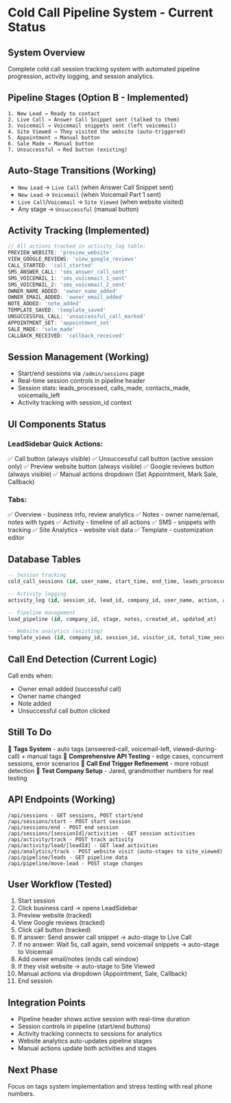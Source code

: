 # Cold Call Pipeline System - Current Status

## **System Overview**
Complete cold call session tracking system with automated pipeline progression, activity logging, and session analytics.

## **Pipeline Stages (Option B - Implemented)**
```
1. New Lead → Ready to contact
2. Live Call → Answer Call Snippet sent (talked to them)
3. Voicemail → Voicemail snippets sent (left voicemail)
4. Site Viewed → They visited the website (auto-triggered)
5. Appointment → Manual button
6. Sale Made → Manual button
7. Unsuccessful → Red button (existing)
```

## **Auto-Stage Transitions (Working)**
- `New Lead` → `Live Call` (when Answer Call Snippet sent)
- `New Lead` → `Voicemail` (when Voicemail Part 1 sent)
- `Live Call`/`Voicemail` → `Site Viewed` (when website visited)
- Any stage → `Unsuccessful` (manual button)

## **Activity Tracking (Implemented)**
```javascript
// All actions tracked in activity_log table:
PREVIEW_WEBSITE: 'preview_website'
VIEW_GOOGLE_REVIEWS: 'view_google_reviews'
CALL_STARTED: 'call_started'
SMS_ANSWER_CALL: 'sms_answer_call_sent'
SMS_VOICEMAIL_1: 'sms_voicemail_1_sent'
SMS_VOICEMAIL_2: 'sms_voicemail_2_sent'
OWNER_NAME_ADDED: 'owner_name_added'
OWNER_EMAIL_ADDED: 'owner_email_added'
NOTE_ADDED: 'note_added'
TEMPLATE_SAVED: 'template_saved'
UNSUCCESSFUL_CALL: 'unsuccessful_call_marked'
APPOINTMENT_SET: 'appointment_set'
SALE_MADE: 'sale_made'
CALLBACK_RECEIVED: 'callback_received'
```

## **Session Management (Working)**
- Start/end sessions via `/admin/sessions` page
- Real-time session controls in pipeline header
- Session stats: leads_processed, calls_made, contacts_made, voicemails_left
- Activity tracking with session_id context

## **UI Components Status**

### **LeadSidebar Quick Actions:**
✅ Call button (always visible)
✅ Unsuccessful call button (active session only)
✅ Preview website button (always visible)
✅ Google reviews button (always visible)
✅ Manual actions dropdown (Set Appointment, Mark Sale, Callback)

### **Tabs:**
✅ Overview - business info, review analytics
✅ Notes - owner name/email, notes with types
✅ Activity - timeline of all actions
✅ SMS - snippets with tracking
✅ Site Analytics - website visit data
✅ Template - customization editor

## **Database Tables**
```sql
-- Session tracking
cold_call_sessions (id, user_name, start_time, end_time, leads_processed, calls_made, contacts_made, voicemails_left)

-- Activity logging
activity_log (id, session_id, lead_id, company_id, user_name, action, action_data, created_at)

-- Pipeline management
lead_pipeline (id, company_id, stage, notes, created_at, updated_at)

-- Website analytics (existing)
template_views (id, company_id, session_id, visitor_id, total_time_seconds, visit_start_time, visit_end_time, is_return_visitor)
```

## **Call End Detection (Current Logic)**
Call ends when:
- Owner email added (successful call)
- Owner name changed 
- Note added
- Unsuccessful call button clicked

## **Still To Do**
🔄 **Tags System** - auto tags (answered-call, voicemail-left, viewed-during-call) + manual tags
🔄 **Comprehensive API Testing** - edge cases, concurrent sessions, error scenarios
🔄 **Call End Trigger Refinement** - more robust detection
🔄 **Test Company Setup** - Jared, grandmother numbers for real testing

## **API Endpoints (Working)**
```
/api/sessions - GET sessions, POST start/end
/api/sessions/start - POST start session
/api/sessions/end - POST end session
/api/sessions/[sessionId]/activities - GET session activities
/api/activity/track - POST track activity
/api/activity/lead/[leadId] - GET lead activities
/api/analytics/track - POST website visit (auto-stages to site_viewed)
/api/pipeline/leads - GET pipeline data
/api/pipeline/move-lead - POST stage changes
```

## **User Workflow (Tested)**
1. Start session
2. Click business card → opens LeadSidebar
3. Preview website (tracked)
4. View Google reviews (tracked)
5. Click call button (tracked)
6. If answer: Send answer call snippet → auto-stage to Live Call
7. If no answer: Wait 5s, call again, send voicemail snippets → auto-stage to Voicemail
8. Add owner email/notes (ends call window)
9. If they visit website → auto-stage to Site Viewed
10. Manual actions via dropdown (Appointment, Sale, Callback)
11. End session

## **Integration Points**
- Pipeline header shows active session with real-time duration
- Session controls in pipeline (start/end buttons)
- Activity tracking connects to sessions for analytics
- Website analytics auto-updates pipeline stages
- Manual actions update both activities and stages

## **Next Phase**
Focus on tags system implementation and stress testing with real phone numbers.